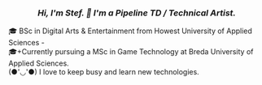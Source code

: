 ### _<div align="center">Hi, I'm Stef. 👋 I'm a Pipeline TD / Technical Artist. </div>_

<p align="left">
🎓 BSc in Digital Arts & Entertainment from Howest University of Applied Sciences - <br>🎓+Currently pursuing a MSc in Game Technology at Breda University of Applied Sciences.
<br>
(●'◡'●) I love to keep busy and learn new technologies.
<br>
</p>
